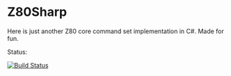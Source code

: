 # Z80Sharp
Here is just another Z80 core command set implementation in C#. Made for fun.

Status: 

[![Build Status](https://travis-ci.org/semenmiroshnichenko/Z80Sharp.svg?branch=master)](https://travis-ci.org/semenmiroshnichenko/Z80Sharp)
